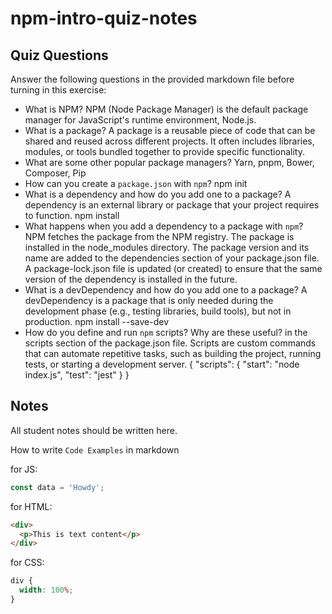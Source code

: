 # npm-intro-quiz-notes

## Quiz Questions

Answer the following questions in the provided markdown file before turning in this exercise:

- What is NPM?
  NPM (Node Package Manager) is the default package manager for JavaScript's runtime environment, Node.js.
- What is a package?
  A package is a reusable piece of code that can be shared and reused across different projects. It often includes libraries, modules, or tools bundled together to provide specific functionality.
- What are some other popular package managers?
  Yarn, pnpm, Bower, Composer, Pip
- How can you create a `package.json` with `npm`?
  npm init
- What is a dependency and how do you add one to a package?
  A dependency is an external library or package that your project requires to function.
  npm install <package-name>
- What happens when you add a dependency to a package with `npm`?
  NPM fetches the package from the NPM registry.
  The package is installed in the node_modules directory.
  The package version and its name are added to the dependencies section of your package.json file.
  A package-lock.json file is updated (or created) to ensure that the same version of the dependency is installed in the future.
- What is a devDependency and how do you add one to a package?
  A devDependency is a package that is only needed during the development phase (e.g., testing libraries, build tools), but not in production.
  npm install <package-name> --save-dev
- How do you define and run `npm` scripts? Why are these useful?
  in the scripts section of the package.json file.
  Scripts are custom commands that can automate repetitive tasks, such as building the project, running tests, or starting a development server.
  {
  "scripts": {
  "start": "node index.js",
  "test": "jest"
  }
  }

## Notes

All student notes should be written here.

How to write `Code Examples` in markdown

for JS:

```javascript
const data = 'Howdy';
```

for HTML:

```html
<div>
  <p>This is text content</p>
</div>
```

for CSS:

```css
div {
  width: 100%;
}
```
